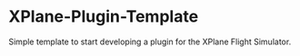 # XPlane-Plugin-Template
Simple template to start developing a plugin for the XPlane Flight Simulator.
